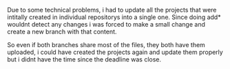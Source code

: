 Due to some technical problems, i had to update all the projects that were intitally created in individual repositorys into a single one. Since doing add* wouldnt detect any changes i was forced to make a small change and create a new branch with that content. 

So even if both branches share most of the files, they both have them uploaded, i could have created the projects again and update them properly but i didnt have the time since the deadline was close.
